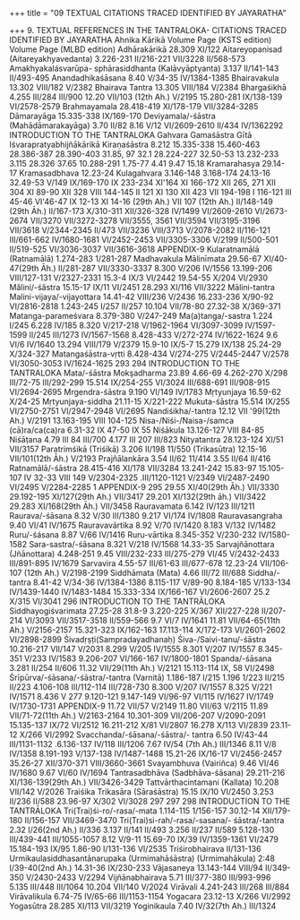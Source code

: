 +++
title = "09 TEXTUAL CITATIONS TRACED IDENTIFIED BY JAYARATHA"

+++
9. TEXTUAL REFERENCES IN THE TANTRALOKA- CITATIONS 
TRACED IDENTIFIED BY JAYARATHA 
Ahnika Kārikā 
Volume Page 
(KSTS edition) 
Volume Page (MLBD edition) 
Adhārakārikā 
28.309 
XI/122 
Aitareyopanisad 
(Aitareyakhyavedanta) 
3.226-231 
II/216-221 
VII/3228 
II/568-573 
Amakhyakalásvarūpa- 
sphārasiddhanta 
(Kalāvyāptyanta) 
3.137 
II/141-143 
II/493-495 
Anandadhikaśāsana 
8.40 
V/34-35 
IV/1384-1385 
Bhairavakula 
13.302 
VIII/182 
V/2382 
Bhairava Tantra 
13.305 
VIII/184 
V/2384 
Bhargaśikhā 
4.255 
III/284 
III/900 
12.20 
VII/103 (12th Ah.) 
V/2195 
15.280-281 
IX/138-139 
VI/2578-2579 
Brahmayamala 
28.418-419 
XI/178-179 
VII/3284-3285 
Dāmarayāga 
15.335-338 
IX/169-170 
Deviyamala/-śāstra 
(Mahāḍāmarakayāga) 
3.70 
II/82 
8.16 
V/12 
VI/2609-2610 
II/434 
IV/1362292 
INTRODUCTION TO THE TANTRALOKA 
Gahvara 
Gamaśāstra 
Gītā 
Iśvarapratyabhijñākārikā 
Kiraṇaśāstra 
8.212 
15.335-338 
15.460-463 
28.386-387 
28.390-403 
31.85, 97 
32.1 
28.224-227 
32.50-53 
13.232-233 
3.115 
28.326 
37.65 
10.288-291 
1.75-77 
4.41 
9.47 
15.18 
Kramarahasya 
29.14-17 
Kramasadbhava 
12.23-24 
Kulagahvara 
3.146-148 
3.168-174 
24.13-16 
32.49-53 
V/149 
IX/169-170 
IX 233-234 
XI'164 
XI 166-172 
XII 265, 271 
XII 304 
XI 89-90 
XII 328 
VIII 144-145 
II 121 
XI 130 
XII 423 
VII 194-198 
I 116-121 
III 45-46 
VI'46-47 
IX 12-13 
XI 14-16 (29th Ah.) VII 107 (12th Ah.) II/148-149 (29th Āh.) 
II/167-173 
X/310-311 
XII/326-328 
IV/1499 
VI/2609-2610 VI/2673-2674 
VII/3270 
VII/3272-3278 VII/3555, 3561 
VII/3594 
VII/3195-3196 
VII/3618 
V/2344-2345 
II/473 
VII/3236 
VIII/3713 
V/2078-2082 
II/116-121 
III/661-662 
IV/1680-1681 
VI/2452-2453 
VII/3305-3306 
V/2199 
II/500-501 
II/519-525 
VI/3036-3037 
VII/3616-3618 
APPENDIX-9 
Kularatnamālā (Ratnamālā) 
1.274-283 
1/281-287 
Madhavakula 
Mālinīmata 
29.56-67 
XI/40-47(29th Āh.) 
II/281-287 
VII/3330-3337 
8.300 
V/206 
IV/1556 
13.199-206 
VIII/127-131 
V/2327-2331 
15.3-4 
IX/3 
VI/2442 
19.54-55 
X/204 
VI/2930 
Mălini/-śăstra 
15.15-17 
IX/11 
VI/2451 
28.293 
XI/116 
VII/3222 
Mālini-tantra 
Malini-vijaya/-vijayottara 
14.41-42 
VIII/236 
V/2436 
16.233-236 
X/90-92 
VI/2816-2818 
1.243-245 
I/257 
II/257 
10.104 
VII/78-80 
27.32-38 
X/369-371 
Matanga-parameśvara 
8.379-380 
V/247-249 
Ma(a)tanga/-sastra 
1.224 
I/245 
6.228 
IV/185 
8.320 
V/217-218 
V/1962-1964 
VI/3097-3099 
IV/1597-1599 
II/245 
III/1273 
IV/1567-1568 
8.428-433 
V/272-274 
IV/1622-1624 
9.6 
VI/6 
IV/1640 
13.294 
VIII/179 
V/2379 
15.9-10 
IX/5-7 
15.279 
IX/138 
25.24-29 
X/324-327 
Matangaśāstra-vṛtti 
8.428-434 
V/274-275 
V/2445-2447 
V/2578 
VI/3050-3053 
IV/1624-1625 
293 
294 
INTRODUCTION TO THE TANTRALOKA 
Mata/-śāstra 
Mokşadharma 
23.89 
4.66-69 
4.262-270 
X/298 
III/72-75 
III/292-299 
15.514 
IX/254-255 
VI/3024 
III/688-691 
III/908-915 
VI/2694-2695 
Mrgendra-śāstra 
9.190 
VI/149 
IV/1783 
Mṛtyunjaya 
16.59-62 
X/24-25 
Mṛtyunjaya-siddha 
21.11-15 
X/221-222 
Mukuta-śāstra 
15.514 
IX/255 
VI/2750-2751 
VI/2947-2948 
VI/2695 
Nandiśikha/-tantra 
12.12 
VII '99(12th Ah.) 
V/2191 
13.163-195 
VIII 104-125 
Nisa-/Niśi-/Naisa-/samca 
(cā)ra/ca(ca)ra 
6.31-32 
IX 47-50 
IX 55 
Niśākula 
13.126-127 
VIII 84-85 
Niśāṭana 
4.79 
III 84 
III/700 
4.177 
III 207 
III/823 
Nityatantra 
28.123-124 
XI/51 
VII/3157 
Paratrimśikā (Triśikā) 
3.206 
II/198 
11/550 
(Trikasūtra) 
12.15-16 
VII/101(12th Āh.) 
V/2193 
Prajñālankāra 
3.54 
II/62 
11/414 
3.55 
II/64 
II/416 
Ratnamālā/-śāstra 
28.415-416 
XI/178 
VII/3284 
13.241-242 
15.83-97 
15.105-107 
IV 32-33 
VIII 149 
V/2304-2325 
.III/1120-1121 
V/2349 
VI/2487-2490 
VI/2495 
V/2284-2285 
1 
APPENDIX-9 
295 
29.55 
XI/40(29th Āh.) 
VII/3330 
29.192-195 
XI/127(29th Ah.) 
VII/3417 
29.201 
XI/132(29th āh.) 
VII/3422 
29.283 
XI/168(29th Āh.) 
VII/3458 
Rauravamata 
6.142 
IV/123 
III/1211 
Raurava/-śāsana 
8.32 
V/30 
III/1380 
9.217 
VI/174 
IV/1808 
Rauravasangraha 
9.40 
VI/41 
IV/1675 
Rauravavārtika 
8.92 
V/70 
IV/1420 
8.183 
V/132 
IV/1482 
Ruru/-śásana 
8.87 
V/66 
IV/1416 
Ruru-vārtika 
8.345-352 
V/230-232 
IV/1580-1582 
Sara-sastra/-śāsana 
8.321 
V/218 
IV/1568 
14.33-35 
Sarvajñānottara (Jñānottara) 
4.248-251 
9.45 
VIII/232-233 
III/275-279 
VI/45 
V/2432-2433 
III/891-895 
IV/1679 
Sarvavira 
4.55-57 
III/61-63 
III/677-678 
12.23-24 
VII/106-107 (12th Ah.) 
V/2198-2199 
Siddhāmata (Mata) 
4.66 
III/72 
III/688 
Siddha/-tantra 
8.41-42 
V/34-36 
IV/1384-1386 
8.115-117 
V/89-90 
8.184-185 
V/133-134 
IV/1439-1440 
IV/1483-1484 
15.333-334 
IX/166-167 
VI/2606-2607 
25.2 
X/315 
VI/3041 
296 
INTRODUCTION TO THE TANTRĀLOKA 
Siddhayogiśvarimata 
27.25-28 
31.8-9 
3.220-225 
X/367 
XII/227-228 
II/207-214 
VI/3093 
VII/3517-3518 
II/559-566 
9.7 
VI/7 
IV/1641 
11.81 
VII/64-65(11th Ah.) 
V/2156-2157 
15.321-323 
IX/162-163 
17.113-114 
X/172-173 
VI/2601-2602 
VI/2898-2899 
Śivadṛṣṭi(Sampradayadhanaḥ) 
Śiva-/Saivi-tanu/-śāstra 
10.216-217 
VII/147 
V/2031 
8.299 
V/205 
IV/1555 
8.301 
V/207 
IV/1557 
8.345-351 
V/233 
IV/1583 
9.206-207 
VI/166-167 
IV/1800-1801 
Spanda/-śāsana 
3.281 
II/254 
II/606 
11.32 
VII/29(11th Ah.) 
V/2121 
15.113-114 
IX, 58 
VI/2498 
Śrīpūrva/-śāsana/-śāstra/-tantra 
(Varnitā) 1.186-187 
I/215 
1.196 
1/223 
II/215 
II/223 
4.106-108 
III/112-114 
III/728-730 
8.300 
V/207 
IV/1557 
8.325 
V/221 
IV/1571 
8.436 
V 277 
9.120-121 
9.147-149 
VI/96-97 
VI/115 
IV/1627 
IV/1749 
IV/1730-1731 
APPENDIX-9 
11.72 
VII/57 
V/2149 
11.80 
VII/63 
V/2115 
11.89 
VII/71-72(11th Ah.) 
V/2163-2164 
10.301-309 
VII/206-207 
V/2090-2091 
15.135-137 
IX/72 
VI/2512 
16.211-212 
X/81 
VI/2807 
16.278 
X/113 
VI/2839 
23.11-12 
X/266 
VI/2992 
Svacchanda/-śāsana/-śāstra/- 
tantra 6.50 
IV/43-44 
III/1131-1132 
.6.136-137 
IV/118 
III/1206 
7.67 
IV/54 (7th Ah.) 
III/1346 
8.11 
V/8 
IV/1358 
8.191-193 
V/137-138 
IV/1487-1488 
15.21-26 
IX/16-17 
VI/2456-2457 
35.26-27 
XII/370-371 
VIII/3660-3661 
Svayambhuva (Vairiñca) 
9.46 
VI/46 
IV/1680 
9.67 
VI/60 
IV/1694 
Tantrasadbhāva 
(Sadbhāva-śāsana) 
29.211-216 
XI/136-139(29th Ah.) 
VII/3426-3429 
Tattvārthacintamani (Kallata) 10.208 
VII/142 
V/2026 
Traiśika 
Trikasāra (Sāraśāstra) 
15.15 
IX/10 
VI/2450 
3.253 
II/236 
II/588 
23.96-97 
X/302 
VI/3028 
297 
297 
298 
INTRODUCTION TO THE TANTRĀLOKA 
Tri(Trai)śi-ro/-rasa/-mata 
1.114-115 
1/156-157 
30.12-14 
XII/179-180 
II/156-157 
VII/3469-3470 
Tri(Trai)si-rah/-rasa/-sasana/- 
śāstra/-tantra 
2.32 
I/26(2nd Ah.) 
II/336 
3.137 
II/141 
II/493 
3.256 
II/237 
II/589 
5.128-130 
III/439-441 
III/1055-1057 
8.12 
V/9-11 
15.69-70 
IX/39 
IV/1359-1361 
VI/2479 
15.184-193 
IX/95 
1.86-90 
I/131-136 
VI/2535 
Triśirobhairava 
II/131-136 
Urmikaulasiddhasantānarupaka 
(Urmimahāśāstra) 
(Urmimahākula) 
2:48 
I/39-40(2nd Ah.) 
14.31-36 
IX/230-233 
Vājasaneya 
13.143-144 
VIII/94 
II/349-350 
V/2430-2433 
V/2294 
Vijñānabhairava 
5.71 
III/377-380 
III/993-996 
5.135 
III/448 
III/1064 
10.204 
VII/140 
V/2024 
Virāvali 
4.241-243 
III/268 
III/884 
Virāvalikula 
6.74-75 
IV/65-66 
III/1153-1154 
Yogacara 
23.12-13 
X/266 
VI/2992 
Yogasūtra 
28.285 
XI/113 
VII/3219 
Yoginikaula 
7.40 
IV/32(7th Ah.) 
III/1324